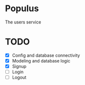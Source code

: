 # Populus

The users service

# TODO

- [x] Config and database connectivity
- [x] Modeling and database logic
- [x] Signup
- [ ] Login
- [ ] Logout
